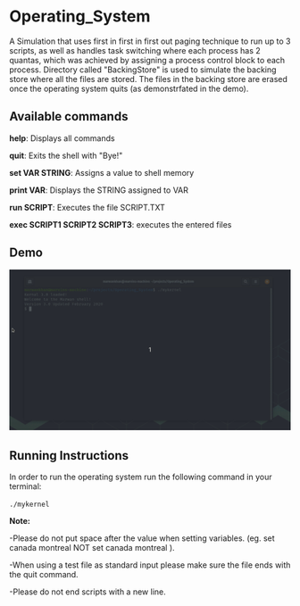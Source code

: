 # Operating_System
A Simulation that uses first in first in first out paging technique to run up to 3 scripts, as well as handles task switching where each process has 2 quantas, which was achieved by assigning a process control block to each process. Directory called "BackingStore" is used to simulate the backing store where all the files are stored. The files in the backing store are erased once the operating system quits (as demonstrfated in the demo).

## Available commands

**help**: Displays all commands

**quit**: Exits the shell with "Bye!"

**set VAR STRING**: Assigns a value to shell memory

**print VAR**: Displays the STRING assigned to VAR

**run SCRIPT**: Executes the file SCRIPT.TXT

**exec SCRIPT1 SCRIPT2 SCRIPT3**: executes the entered files

## Demo

![Demo](OS.gif)


## Running Instructions

In order to run the operating system run the following command in your terminal:

`./mykernel`


**Note:**

-Please do not put space after the value when setting variables. (eg. set canada montreal NOT set canada montreal ).

-When using a test file as standard input please make sure the file ends with the quit command.

-Please do not end scripts with a new line.
